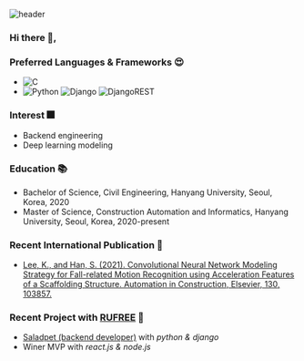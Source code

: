 ![header](https://capsule-render.vercel.app/api?type=rect&color=auto&height=150&section=header&text=Kangho%20Lee&fontSize=80)
<!--
  <img src='https://img.shields.io/badge/c-%2300599C.svg?style=for-the-badge&logo=c&logoColor=white'/>
  <img src='https://img.shields.io/badge/python-3670A0?style=for-the-badge&logo=python&logoColor=ffdd54'/>
  <img src='https://img.shields.io/badge/django-%23092E20.svg?style=for-the-badge&logo=django&logoColor=white'/> 
  <img src='https://img.shields.io/badge/DJANGO-REST-ff1709?style=for-the-badge&logo=django&logoColor=white&color=ff1709&labelColor=gray'/>
-->
### Hi there 👋,
### Preferred Languages & Frameworks :heart_eyes:
* ![C](https://img.shields.io/badge/c-%2300599C.svg?style=for-the-badge&logo=c&logoColor=white)
* ![Python](https://img.shields.io/badge/python-3670A0?style=for-the-badge&logo=python&logoColor=ffdd54)  	![Django](https://img.shields.io/badge/django-%23092E20.svg?style=for-the-badge&logo=django&logoColor=white)  ![DjangoREST](https://img.shields.io/badge/DJANGO-REST-ff1709?style=for-the-badge&logo=django&logoColor=white&color=ff1709&labelColor=gray)



### Interest :fireworks:
* Backend engineering
* Deep learning modeling

### Education :books:
* Bachelor of Science, Civil Engineering, Hanyang University, Seoul, Korea, 2020
* Master of Science, Construction Automation and Informatics, Hanyang University, Seoul, Korea, 2020-present

### Recent International Publication :bookmark_tabs:
* [Lee, K., and Han, S. (2021). Convolutional Neural Network Modeling Strategy for Fall-related Motion Recognition using Acceleration Features of a Scaffolding Structure. Automation in Construction, Elsevier, 130, 103857.](https://www.sciencedirect.com/science/article/pii/S0926580521003083)

### Recent Project with [RUFREE](https://www.rufree.kr/) :briefcase:
* [Saladpet (backend developer)](http://www.saladpet.com/) with *python & django*
* Winer MVP with *react.js & node.js*
<!--
**kvngho/kvngho** is a ✨ _special_ ✨ repository because its `README.md` (this file) appears on your GitHub profile.

Here are some ideas to get you started:

- 🔭 I’m currently working on ...
- 🌱 I’m currently learning ...
- 👯 I’m looking to collaborate on ...
- 🤔 I’m looking for help with ...
- 💬 Ask me about ...
- 📫 How to reach me: ...
- 😄 Pronouns: ...
- ⚡ Fun fact: ...
-->
